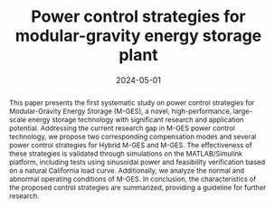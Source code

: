 ---
title: "Power control strategies for modular-gravity energy storage plant"
authors:
  - Wenxuan Tong
  - Zhengang Lu
  - Julian David Hunt
  - Haisen Zhao
  - Guoliang Zhao
  - Minxiao Han

date: "2024-05-01"
doi: "10.1016/j.apenergy.2024.122908"

publication_types: ["2"]
publication: "Applied Energy"
publication_short: "Appl. Energy"

abstract: "This paper presents the first systematic study on power control strategies for Modular-Gravity Energy Storage (M-GES), a novel, high-performance, large-scale energy storage technology with significant research and application potential. Addressing the current research gap in M-GES power control technology, we propose two corresponding compensation modes and several power control strategies for Hybrid M-GES and M-GES. The effectiveness of these strategies is validated through simulations on the MATLAB/Simulink platform, including tests using sinusoidal power and feasibility verification based on a natural California load curve. Additionally, we analyze the normal and abnormal operating conditions of M-GES. In conclusion, the characteristics of the proposed control strategies are summarized, providing a guideline for further research."

tags:
  - 稳态控制
  - 控制策略
  - 涉网特性及其优化控制
  - 设备级优化控制
  - 电站级优化控制

featured: true

links:
  - name: DOI
    url: https://doi.org/10.1016/j.apenergy.2024.122908
---